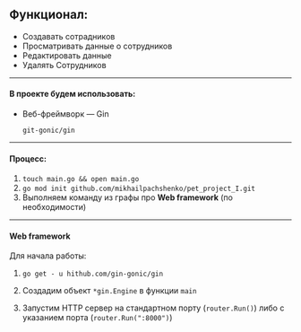 ## Функционал:

- Создавать сотрадников
- Просматривать данные о сотрудников
- Редактировать данные
- Удалять Сотрудников

------

#### В проекте будем использовать:

- Вeб-фреймворк — Gin

  `git-gonic/gin`

------

#### Процесс:

1. `touch main.go && open main.go`
2. `go mod init github.com/mikhailpachshenko/pet_project_I.git `
3. Выполняем команду из графы про **Web framework** (по необходимости)

------

#### Web framework

Для начала работы:

1. `go get - u hithub.com/gin-gonic/gin`

   

1. Создадим объект `*gin.Engine` в функции `main`  

2. Запустим HTTP сервер на стандартном порту (`router.Run()`) либо с указанием порта (`router.Run(":8000")`)

   


